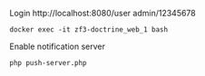 Login
http://localhost:8080/user
admin/12345678

```
docker exec -it zf3-doctrine_web_1 bash
```

Enable notification server
```
php push-server.php
```